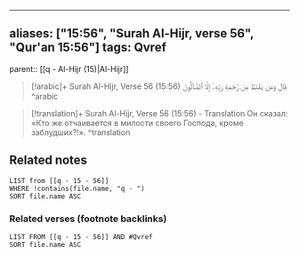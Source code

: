 
---
aliases: ["15:56", "Surah Al-Hijr, verse 56", "Qur'an 15:56"]
tags: Qvref
---

parent:: [[q - Al-Hijr (15)|Al-Hijr]]

> [!arabic]+ Surah Al-Hijr, Verse 56 (15:56)
> <span class="quran-arabic">قَالَ وَمَن يَقْنَطُ مِن رَّحْمَةِ رَبِّهِۦٓ إِلَّا ٱلضَّآلُّونَ</span>
^arabic

> [!translation]+ Surah Al-Hijr, Verse 56 (15:56) - Translation
> Он сказал: «Кто же отчаивается в милости своего Господа, кроме заблудших?!».
^translation



## Related notes
```dataview
LIST from [[q - 15 - 56]]
WHERE !contains(file.name, "q - ")
SORT file.name ASC
```

### Related verses (footnote backlinks)
```dataview
LIST FROM [[q - 15 - 56]] AND #Qvref
SORT file.name ASC
```

